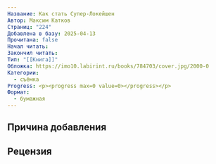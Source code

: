 ```yaml
---
Название: Как стать Супер-Локейшен
Автор: Максим Катков
Страниц: "224"
Добавлена в базу: 2025-04-13
Прочитана: false
Начал читать: 
Закончил читать: 
Тип: "[[Книга]]"
Обложка: https://imo10.labirint.ru/books/784703/cover.jpg/2000-0
Категории:
  - съёмка
Progress: <p><progress max=0 value=0></progress></p>
Формат:
  - бумажная
---
```

## Причина добавления


## Рецензия
